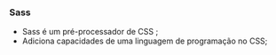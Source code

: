 ### Sass

- Sass é um pré-processador de CSS ;
- Adiciona capacidades de uma linguagem de programação no CSS;
